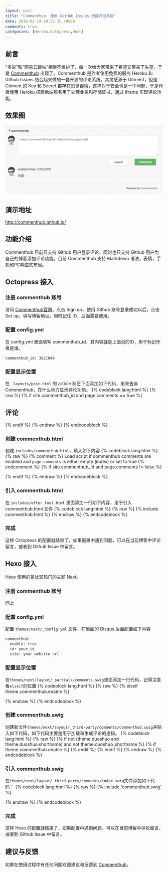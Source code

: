 ```yaml
---
layout: post
title: "Commenthub: 使用 GitHub Issues 搭建评论系统"
date: 2018-02-19 20:57:35 +0800
comments: true
categories: [Heroku,Octopress,Hexo]
---
```


## 前言
“多说”和“网易云跟帖”相继不维护了，每一次给大家带来了希望又带来了失望，于是 [Commenthub](https://github.com/codedrinker/commenthub) 出现了。Commenthub 是作者使用免费的服务 Heroku 和 Github Issues 结合起来做的一套开源的评论系统。其灵感源于 Gitment，但是 Gitment 的 Key 和 Secret 都存在浏览器端，这样对于安全也是一个问题，于是作者使用 Heroku 搭建后端服务用于处理业务和存储证书，通过 iframe 实现评论功能。
<!-- more -->
## 效果图
![Demo](/images/posts/commenthub1.png) 

## 演示地址
http://commenthub.github.io/  

## 功能介绍
Commenthub 目前只支持 Github 用户登录评论，同时也只支持 Github 用户为自己的博客添加评论功能。目前 Commenthub 支持 Markdown 语法，表情，手机和PC响应式布局。
## Octopress 接入
### 注册 commenthub 账号
访问 [Commenthub官网](http://commenthub.herokuapp.com/)，点击 Sign up，使用 Github 账号登录成功以后，点击 Set up，填写博客地址。同时记住 ID，后面需要使用。

### 配置 config.yml
在 config.yml 里面填写 commenthub_id，其内容就是上面说的ID，用于标记作者是谁。
```
commenthub_id: 3821949
```

### 配置显示位置
在 `_layouts/post.html` 的 article 标签下面添加如下代码，用来告诉 Commenthub，在什么地方显示评论功能。
{% codeblock lang:html %}
{% raw %}
{% if site.commenthub_id and page.comments == true %}
  <section>
    <h1>评论</h1>
    <div id="commenthub_thread" aria-live="polite"></div>
  </section>
{% endif %}
{% endraw %}
{% endcodeblock %}

### 创建 commenthub.html
创建 `includes/commenthub.html`，填入如下内容
{% codeblock lang:html %}
{% raw %}
{% comment %} Load script if commenthub comments are enabled and `page.comments` is either empty (index) or set to true {% endcomment %}
{% if site.commenthub_id and page.comments != false %}
<script type="text/javascript">
    var commenthub_id = '{{ site.commenthub_id }}';
    var commenthub_website = '{{ site.url }}';
    var commenthub_identifier = '{{ page.url }}';
    var commenthub_url = '{{ site.url }}{{ page.url }}';
    var commenthub_title = '{{ page.title }}';
    (function () {
        var dsq = document.createElement('script');
        dsq.type = 'text/javascript';
        dsq.async = true;
        dsq.src = 'https://commenthub.herokuapp.com/js/embed.js';
        (document.getElementsByTagName('head')[0] || document.getElementsByTagName('body')[0]).appendChild(dsq);
    }());
</script>
{% endif %}
{% endraw %}
{% endcodeblock %}

### 引入 commenthub.html 
在 `includes/after_foot.html` 里面添加一行如下内容，用于引入 commenthub.html 文件
{% codeblock lang:html %}
{% raw %}
{% include commenthub.html %}
{% endraw %}
{% endcodeblock %}

### 完成
这样 Octopress 的配置就结束了，如果配置中遇到问题，可以在当前博客中评论留言，或者到 Github Issue 中留言。

## Hexo 接入
Hexo 使用的是比较热门的主题 Next。
### 注册 commenthub 账号
同上

### 配置 config.yml
配置 `themes/next/_config.yml` 文件，在里面的 Disqus 后面配置如下内容
```
commenthub:
  enable: true
  id: your_id
  site: your_website_url
```

### 配置显示位置
在`themes/next/layout/_partials/comments.swig`里面添加一行代码，记得注意看`elseif`的位置
{% codeblock lang:html %}
{% raw %}
  {% elseif theme.commenthub.enable %}
    <div class="comments" id="comments">
      <div id="commenthub_thread"></div>
    </div>
{% endraw %}
{% endcodeblock %}

### 创建 commenthub.swig
创建新文件`themes/next/layout/_third-party/comments/commenthub.swig`并贴入如下代码，如下代码主要是用于加载和生成评论的逻辑。
{% codeblock lang:html %}
{% raw %}
{% if not (theme.duoshuo and theme.duoshuo.shortname) and not theme.duoshuo_shortname %}
  {% if theme.commenthub.enable %}
      <script type="text/javascript">
        var commenthub_id = '{{ theme.commenthub.id }}';
        var commenthub_website = '{{ theme.commenthub.site }}';
        var commenthub_identifier = '{{ page.path }}';
        var commenthub_url = '{{ page.permalink }}';
        var commenthub_title = '{{ page.title| addslashes }}';
        var dsq = document.createElement('script');
            dsq.type = 'text/javascript';
            dsq.async = true;
            dsq.src = 'https://commenthub.herokuapp.com/js/embed.js';
            (document.getElementsByTagName('head')[0] || document.getElementsByTagName('body')[0]).appendChild(dsq);
      </script>
  {% endif %}
{% endif %}
{% endraw %}
{% endcodeblock %}

### 引入 commenthub.swig
在`themes/next/layout/_third-party/comments/index.swig`文件添加如下代码：
{% codeblock lang:html %}
{% raw %}
{% include 'commenthub.swig' %}

{% endraw %}
{% endcodeblock %}

### 完成
这样 Hexo 的配置就结束了，如果配置中遇到问题，可以在当前博客中评论留言，或者到 Github Issue 中留言。

## 建议与反馈
如果在使用过程中有任何问题欢迎建议和反馈到 [Commenthub](https://github.com/codedrinker/commenthub)。
